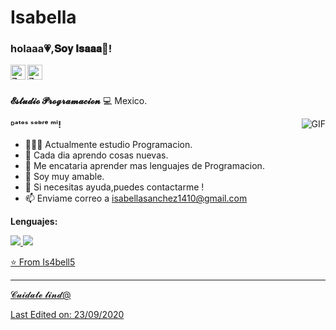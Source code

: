 # Isabella
<h3 title="hola"> holaaa💗,𝐒𝐨𝐲 𝐈𝐬𝐚𝐚𝐚🌷!</h3>

</a>
<a href=https://www.instagram.com/lisa_ials?igsh=dG1rM3dveXZndm52>
  <img align="left" alt="Zamran's Instagram" width="24px" src="https://cdn.jsdelivr.net/npm/simple-icons@v3/icons/instagram.svg" />
</a>
<a href=https://www.facebook.com/profile.php?id=100048761541645>
  <img align="left" alt="Zamran's Facebook" width="24px" src="https://cdn.jsdelivr.net/npm/simple-icons@v3/icons/facebook.svg" />
</a>



<br />
<br />

**𝓔𝓼𝓽𝓾𝓭𝓲𝓸 𝓟𝓻𝓸𝓰𝓻𝓪𝓶𝓪𝓬𝓲𝓸𝓷** 💻 Mexico.
 <!-- Currently, I'm a Community Team Member 🙍🏽‍♂️ [@CallmeMehdi](https://github.com/CallmeMehdi), Kaggler 👨🏽‍💻 [@Kaggle](https://www.kaggle.com/mehdimabrouki), and an Artificial Intelligence intern 👨🏽‍💼.  -->

  <img align="right" alt="GIF" src="https://i.pinimg.com/originals/e4/26/70/e426702edf874b181aced1e2fa5c6cde.gif" />

**ᴰᵃᵗᵒˢ ˢᵒᵇʳᵉ ᵐⁱ!**

- 👨🏽‍💻 Actualmente estudio Programacion.
- 🌱 Cada dia aprendo cosas nuevas. 
- 🤔 Me encataria aprender mas lenguajes de Programacion.
- 💼 Soy muy amable.
- 💬 Si necesitas ayuda,puedes contactarme !
- 📫 Enviame correo a isabellasanchez1410@gmail.com


**Lenguajes:**  

<pag alinear="izquierda">
  <a href="https://skillicons.dev">
    <img src="https://skillicons.dev/icons?i=c,java,php,html,mysql,github " />

<img src="https://pics.prcm.jp/0789059a314db/69070232/png/69070232_220x123.png">

⭐️ From Is4bell5


----
𝓒𝓾𝓲𝓭𝓪𝓽𝓮 𝓵𝓲𝓷𝓭@

Last Edited on: 23/09/2020
